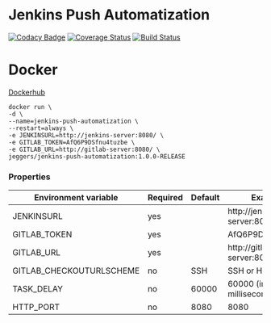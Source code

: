 Jenkins Push Automatization
============

[![Codacy Badge](https://api.codacy.com/project/badge/Grade/68b851244e904f60abba9cca74c2ead1)](https://www.codacy.com/app/eggers-julian/jenkins-push-automatization?utm_source=github.com&amp;utm_medium=referral&amp;utm_content=julian-eggers/jenkins-push-automatization&amp;utm_campaign=Badge_Grade)
[![Coverage Status](https://coveralls.io/repos/julian-eggers/jenkins-push-automatization/badge.svg?branch=master&service=github)](https://coveralls.io/github/julian-eggers/jenkins-push-automatization?branch=master)
[![Build Status](https://travis-ci.org/julian-eggers/jenkins-push-automatization.svg?branch=master)](https://travis-ci.org/julian-eggers/jenkins-push-automatization)


# Docker
[Dockerhub](https://hub.docker.com/r/jeggers/jenkins-push-automatization/)

```
docker run \
-d \
--name=jenkins-push-automatization \
--restart=always \
-e JENKINSURL=http://jenkins-server:8080/ \
-e GITLAB_TOKEN=AfQ6P9DSfnu4tuzbe \
-e GITLAB_URL=http://gitlab-server:8080/ \
jeggers/jenkins-push-automatization:1.0.0-RELEASE
```

### Properties
| Environment variable  | Required | Default | Example |
| ------------- | ------------- | ------------- | ------------- |
| JENKINSURL  | yes  |  | http://jenkins-server:8080/  |
| GITLAB_TOKEN  | yes  |  | AfQ6P9DSfnu4tuzbe |
| GITLAB_URL  | yes  |  | http://gitlab-server:8080/ |
| GITLAB_CHECKOUTURLSCHEME  | no  | SSH  | SSH or HTTP |
| TASK_DELAY  | no  | 60000  | 60000 (in milliseconds!)  |
| HTTP_PORT | no | 8080 | 8080 |
